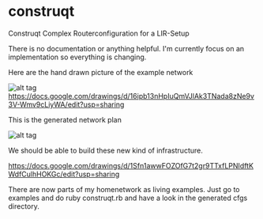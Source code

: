 construqt
=========

Construqt Complex Routerconfiguration for a LIR-Setup

There is no documentation or anything helpful. I'm currently focus on an implementation so everything is changing.


Here are the hand drawn picture of the example network

![alt tag](https://raw.github.com/mabels/construqt/master/example-construqt.jpg)
https://docs.google.com/drawings/d/16ipb13nHpIuQmVJlAk3TNada8zNe9v3V-Wmv9cLiyWA/edit?usp=sharing

This is the generated network plan

![alt tag](https://raw.github.com/mabels/construqt/master/example-world.svg)


We should be able to build these new kind of infrastructure.

https://docs.google.com/drawings/d/1Sfn1awwFOZOfG7t2gr9TTxfLPNIdftKWdfCulhHOKGc/edit?usp=sharing

There are now parts of my homenetwork as living examples. Just go to examples and do ruby construqt.rb
and have a look in the generated cfgs directory.


